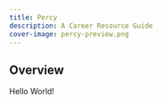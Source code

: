 ```yaml
---
title: Percy
description: A Career Resource Guide
cover-image: percy-preview.png
---
```

## Overview

Hello World!